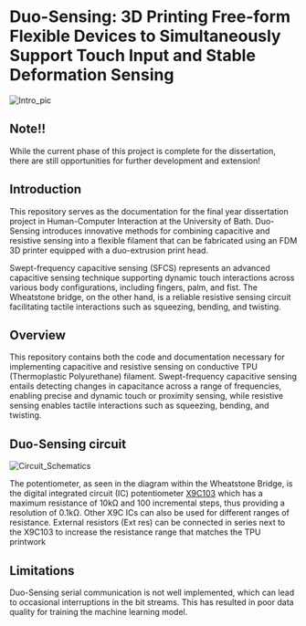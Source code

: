 # Duo-Sensing: 3D Printing Free-form Flexible Devices to Simultaneously Support Touch Input and Stable Deformation Sensing
![Intro_pic](https://github.com/naraichu/Duo-Tactile/assets/67613808/ac059578-8b24-42b1-9b45-dfe2e44dc7b3)

## Note!!
While the current phase of this project is complete for the dissertation, there are still opportunities for further development and extension!

## Introduction
This repository serves as the documentation for the final year dissertation project in Human-Computer Interaction at the University of Bath. Duo-Sensing introduces innovative methods for combining capacitive and resistive sensing into a flexible filament that can be fabricated using an FDM 3D printer equipped with a duo-extrusion print head.

Swept-frequency capacitive sensing (SFCS) represents an advanced capacitive sensing technique supporting dynamic touch interactions across various body configurations, including fingers, palm, and fist. The Wheatstone bridge, on the other hand, is a reliable resistive sensing circuit facilitating tactile interactions such as squeezing, bending, and twisting.

## Overview
This repository contains both the code and documentation necessary for implementing capacitive and resistive sensing on conductive TPU (Thermoplastic Polyurethane) filament. Swept-frequency capacitive sensing entails detecting changes in capacitance across a range of frequencies, enabling precise and dynamic touch or proximity sensing, while resistive sensing enables tactile interactions such as squeezing, bending, and twisting.

## Duo-Sensing circuit
![Circuit_Schematics](https://github.com/naraichu/Duo-Tactile/assets/67613808/03fbf6cd-0c9d-40ed-b8dd-75a2a1b8afe3)

The potentiometer, as seen in the diagram within the Wheatstone Bridge, is the digital integrated circuit (IC) potentiometer [X9C103](https://www.renesas.com/us/en/document/dst/x9c102-x9c103-x9c104-x9c503-datasheet) which has a maximum resistance of 10kΩ and 100 incremental steps, thus providing a resolution of 0.1kΩ. Other X9C ICs can also be used for different ranges of resistance. External resistors (Ext res) can be connected in series next to the X9C103 to increase the resistance range that matches the TPU printwork

## Limitations
Duo-Sensing serial communication is not well implemented, which can lead to occasional interruptions in the bit streams. This has resulted in poor data quality for training the machine learning model.
